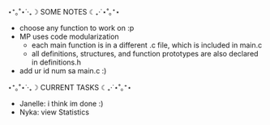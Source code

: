 ⋆⁺｡˚⋆˙‧₊☽ SOME NOTES ☾₊‧˙⋆˚｡⁺⋆
- choose any function to work on :p
- MP uses code modularization
  - each main function is in a different .c file, which is included in main.c
  - all definitions, structures, and function prototypes are also declared in definitions.h
- add ur id num sa main.c :)




⋆⁺｡˚⋆˙‧₊☽ CURRENT TASKS ☾₊‧˙⋆˚｡⁺⋆
- Janelle: i think im done :)
- Nyka: view Statistics

